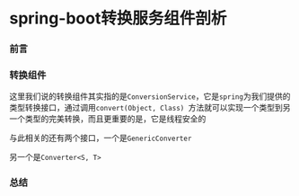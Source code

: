 # spring-boot转换服务组件剖析

### 前言



### 转换组件

这里我们说的转换组件其实指的是`ConversionService`，它是`spring`为我们提供的类型转换接口，通过调用`convert(Object, Class) `方法就可以实现一个类型到另一个类型的完美转换，而且更重要的是，它是线程安全的



与此相关的还有两个接口，一个是`GenericConverter`

另一个是`Converter<S, T>`







### 总结


